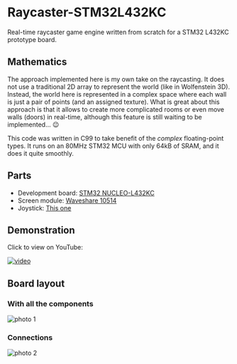 # Raycaster-STM32L432KC
Real-time raycaster game engine written from scratch for a STM32 L432KC prototype board.


## Mathematics
The approach implemented here is my own take on the raycasting. It does not use a traditional 2D array to represent the world (like in Wolfenstein 3D). Instead, the world here is represented in a complex space where each wall is just a pair of points (and an assigned texture). What is great about this approach is that it allows to create more complicated rooms or even move walls (doors) in real-time, although this feature is still waiting to be implemented... 😉

This code was written in C99 to take benefit of the _complex_ floating-point types. It runs on an 80MHz STM32 MCU with only 64kB of SRAM, and it does it quite smoothly.


## Parts
* Development board: [STM32 NUCLEO-L432KC](https://botland.com.pl/stm32-nucleo/7607-stm32-nucleo-l432kc-stm32l432kcu6-arm-cortex-m4.html)
* Screen module: [Waveshare 10514](https://botland.com.pl/wyswietlacze-oled/4432-wyswietlacz-oled-kolorowy-graficzny-095-b-96x64px-spi-proste-zlacza-waveshare-10514.html)
* Joystick: [This one](https://allegro.pl/oferta/mikroprzycisk-joystick-off-4x-on-100ma-12v-9980607801)


## Demonstration
Click to view on YouTube:

[![video](https://img.youtube.com/vi/6Xx6dUbavZc/0.jpg)](https://www.youtube.com/watch?v=6Xx6dUbavZc)


## Board layout

### With all the components
![photo 1](https://i.imgur.com/aJfXv4j.jpg)

### Connections
![photo 2](https://i.imgur.com/NFfxQ64.jpg)
